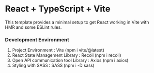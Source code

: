 # React + TypeScript + Vite

This template provides a minimal setup to get React working in Vite with HMR and some ESLint rules.

### Development Environment
1. Project Environment : Vite (npm i vite/@latest) <br />
2. React State Management Library : Recoil (npm i recoil) <br />
3. Open API communication tool Library : Axios (npm i axios) <br />
4. Styling with SASS : SASS (npm i -D sass) <br />
